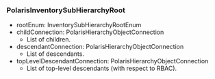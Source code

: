 ### PolarisInventorySubHierarchyRoot
- rootEnum: InventorySubHierarchyRootEnum
- childConnection: PolarisHierarchyObjectConnection
  - List of children.
- descendantConnection: PolarisHierarchyObjectConnection
  - List of descendants.
- topLevelDescendantConnection: PolarisHierarchyObjectConnection
  - List of top-level descendants (with respect to RBAC).
